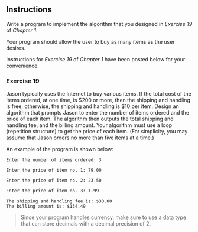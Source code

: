 ## Instructions
Write a program to implement the algorithm that you designed in *Exercise 19* of *Chapter 1*. 

Your program should allow the user to buy as many items as the user desires.

Instructions for *Exercise 19* of *Chapter 1* have been posted below for your convenience. 

### Exercise 19 ###
Jason typically uses the Internet to buy various items. If the total cost of the items ordered, at one time, is $200 or more, then the shipping and handling is free; otherwise, the shipping and handling is $10 per item. Design an algorithm that prompts Jason to enter the number of items ordered and the price of each item. The algorithm then outputs the total shipping and handling fee, and the billing amount. Your algorithm must use a loop (repetition structure) to get the price of each item. (For simplicity, you may assume that Jason orders no more than five items at a time.)

An example of the program is shown below: 
```text
Enter the number of items ordered: 3

Enter the price of item no. 1: 79.00

Enter the price of item no. 2: 23.50

Enter the price of item no. 3: 1.99

The shipping and handling fee is: $30.00
The billing amount is: $134.49
```

> Since your program handles currency, make sure to use a data type that can store decimals with a decimal precision of 2. 

